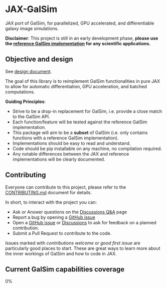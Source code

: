 # JAX-GalSim
JAX port of GalSim, for parallelized, GPU accelerated, and differentiable galaxy image simulations.

**Disclaimer**: This project is still in an early development phase, **please use the [reference GalSim implementation](https://github.com/GalSim-developers/GalSim) for any scientific applications.**

## Objective and design

See [design document](https://docs.google.com/document/d/1NalCc_5dc3Z8F4q37y-RsJS_mr9gzvfyANb2PYUpsb4/edit?usp=sharing).

The goal of this library is to reimplement GalSim functionalities in pure JAX to allow for automatic differentiation, GPU acceleration, and batched computations. 

**Guiding Principles**:
- Strive to be a drop-in replacement for GalSim, i.e. provide a close match to the GalSim API.
- Each function/feature will be tested against the reference GalSim implementation.
- This package will aim to be a **subset** of GalSim (i.e. only contains functions with a reference GalSim implementation). 
- Implementations should be easy to read and understand. 
- Code should be pip installable on any machine, no compilation required.
- Any notable differences between the JAX and reference implementations will be clearly documented.


## Contributing

Everyone can contribute to this project, please refer to the [CONTRIBUTING.md](CONTRIBUTING.md) document for details. 

In short, to interact with the project you can:
- Ask or Answer questions on the [Discussions Q&A](https://github.com/GalSim-developers/JAX-GalSim/discussions/categories/q-a) page
- Report a bug by opening a [GitHub issue](https://github.com/GalSim-developers/JAX-GalSim/issues)
- Open a [GitHub issue](https://github.com/GalSim-developers/JAX-GalSim/issues) or [Discussions](https://github.com/GalSim-developers/JAX-GalSim/discussions) to ask for feedback on a planned contribution.
- Submit a Pull Request to contribute to the code.

Issues marked with *contributions welcome* or *good first issue* are particularly good places to start. These are great ways to learn more 
about the inner workings of GalSim and how to code in JAX. 

## Current GalSim capabilities coverage

0%
